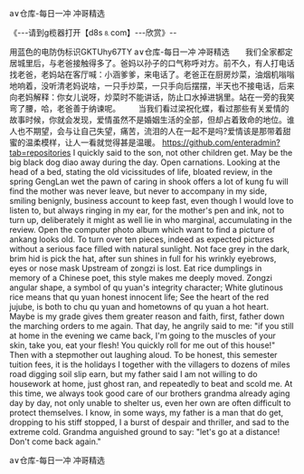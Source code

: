 a∨仓库-每日一冲 冲哥精选

《---请到g榄器打开【d8s⒏com】---欣赏》--

用蓝色的电防伪标识GKTUhy67TY
a∨仓库-每日一冲 冲哥精选　　我们全家都定居城里后，与老爸接触得多了。爸妈以孙子的口气称呼对方。前不久，有人打电话找老爸，老妈站在客厅喊：小涵爹爹，来电话了。老爸正在厨房炒菜，油烟机嗡嗡地响着，没听清老妈说啥，一只手炒菜，一只手向后摆摆，半天也不接电话，后来向老妈解释：你女儿说呀，炒菜时不能讲话，防止口水掉进锅里。站在一旁的我笑弯了腰，哈，老爸善于纳谏呢。
　　当我们看过梁祝化蝶，看过那些有关爱情的故事时候，你就会发现，爱情虽然不是婚姻生活的全部，但却占着致命的地位。谁人也不期望，会与让自己失望，痛苦，流泪的人在一起不是吗?爱情该是那带着甜蜜的温柔模样，让人一看就觉得甚是温暖。
https://github.com/enteradmin?tab=repositories
I quickly said to the son, not other children get.
May be the big black dog diao away during the day.
Open carnations. Looking at the head of a bed, stating the old vicissitudes of life, bloated review, in the spring GengLan wet the pawn of caring in shook offers a lot of kung fu will find the mother was never leave, but never to accompany in my side, smiling benignly, business account to keep fast, even though I would love to listen to, but always ringing in my ear, for the mother's pen and ink, not to turn up, deliberately it might as well lie in who marginal, accumulating in the review.
Open the computer photo album which want to find a picture of ankang looks old.
To turn over ten pieces, indeed as expected pictures without a serious face filled with natural sunlight.
Not face grey in the dark, brim hid is pick the hat, after sun shines in full for his wrinkly eyebrows, eyes or nose mask
Upstream of zongzi is lost.
Eat rice dumplings in memory of a Chinese poet, this style makes me deeply moved.
Zongzi angular shape, a symbol of qu yuan's integrity character;
White glutinous rice means that qu yuan honest innocent life;
See the heart of the red jujube, is both to chu qu yuan and hometowns of qu yuan a hot heart.
Maybe is my grade gives them greater reason and faith, first, father down the marching orders to me again.
That day, he angrily said to me: "if you still at home in the evening we came back, I'm going to the muscles of your skin, take you, eat your flesh!
You quickly roll for me out of this house!"
Then with a stepmother out laughing aloud.
To be honest, this semester tuition fees, it is the holidays I together with the villagers to dozens of miles road digging soil slip earn, but my father said I am not willing to do housework at home, just ghost ran, and repeatedly to beat and scold me.
At this time, we always took good care of our brothers grandma already aging day by day, not only unable to shelter us, even her own are often difficult to protect themselves.
I know, in some ways, my father is a man that do get, dropping to his stiff stopped, I a burst of despair and thriller, and sad to the extreme cold.
Grandma anguished ground to say: "let's go at a distance!
Don't come back again."




a∨仓库-每日一冲 冲哥精选
